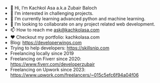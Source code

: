 - 👋 Hi, I’m Kachkol Asa a.k.a Zubair Baloch
- 👀 I’m interested in challenging projects.
- 🌱 I’m currently learning advanced python and machine learning.
- 💞️ I’m looking to collaborate on any project related web development.
- 📫 How to reach me ask@kachkolasa.com
- ❤️ Checkout my portfolio: kachkolasa.com
- Blog: https://developerwings.com
- Trying to help developers: https://skillsnip.com
- Freelancing locally since 2019
- Freelancing on Fiverr since 2020: https://www.fiverr.com/developerzubair
- Freelancing on Upwork since 2023: https://www.upwork.com/freelancers/~015c5efc6f94a04f06
